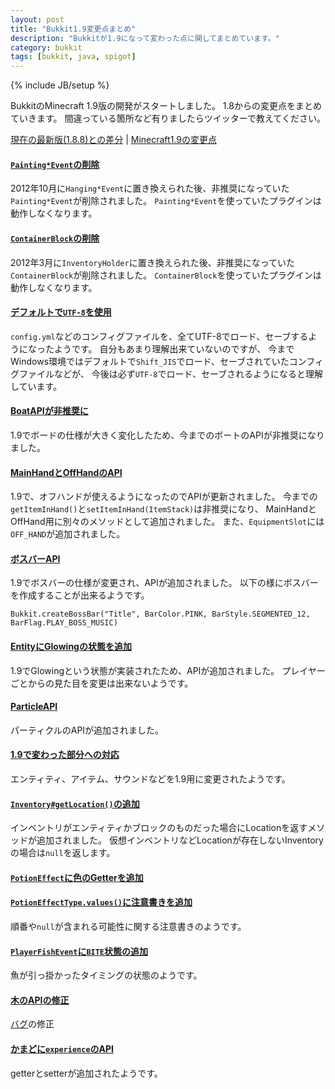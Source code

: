 ```yaml
---
layout: post
title: "Bukkit1.9変更点まとめ"
description: "Bukkitが1.9になって変わった点に関してまとめています。"
category: bukkit
tags: [bukkit, java, spigot]
---
```

{% include JB/setup %}

BukkitのMinecraft 1.9版の開発がスタートしました。
1.8からの変更点をまとめていきます。
間違っている箇所など有りましたらツイッターで教えてください。

[現在の最新版(1.8.8)との差分](https://hub.spigotmc.org/stash/projects/SPIGOT/repos/bukkit/compare/diff?targetBranch=refs%2Fheads%2Fmaster&sourceBranch=refs%2Fheads%2F1.9&targetRepoId=11) |
[Minecraft1.9の変更点](http://minecraft-ja.gamepedia.com/1.9)

#### [`Painting*Event`の削除](https://hub.spigotmc.org/stash/projects/SPIGOT/repos/bukkit/commits/41a3f82c17d75416a4d75802188b170e8bf113fb)

2012年10月に`Hanging*Event`に置き換えられた後、非推奨になっていた`Painting*Event`が削除されました。
`Painting*Event`を使っていたプラグインは動作しなくなります。

#### [`ContainerBlock`の削除](https://hub.spigotmc.org/stash/projects/SPIGOT/repos/bukkit/commits/b2aefa586cd89d2ed985223f54354714a814dc5e)

2012年3月に`InventoryHolder`に置き換えられた後、非推奨になっていた`ContainerBlock`が削除されました。
`ContainerBlock`を使っていたプラグインは動作しなくなります。

#### [デフォルトで`UTF-8`を使用](https://hub.spigotmc.org/stash/projects/SPIGOT/repos/bukkit/commits/5b60dc50cf3f47939be988edf358572db6cea6d4)

`config.yml`などのコンフィグファイルを、全てUTF-8でロード、セーブするようになったようです。
自分もあまり理解出来ていないのですが、
今までWindows環境ではデフォルトで`Shift_JIS`でロード、セーブされていたコンフィグファイルなどが、
今後は必ず`UTF-8`でロード、セーブされるようになると理解しています。

#### [BoatAPIが非推奨に](https://hub.spigotmc.org/stash/projects/SPIGOT/repos/bukkit/commits/2360673e9a96f6a7e8d7414c8914b578ed5d1a89)

1.9でボードの仕様が大きく変化したため、今までのボートのAPIが非推奨になりました。

#### [MainHandとOffHandのAPI](https://hub.spigotmc.org/stash/projects/SPIGOT/repos/bukkit/commits/b25ddcf477fb80bbe3888571a7a4b926625b13b9)

1.9で、オフハンドが使えるようになったのでAPIが更新されました。
今までの`getItemInHand()`と`setItemInHand(ItemStack)`は非推奨になり、
MainHandとOffHand用に別々のメソッドとして追加されました。
また、`EquipmentSlot`には`OFF_HAND`が追加されました。

#### [ボスバーAPI](https://hub.spigotmc.org/stash/projects/SPIGOT/repos/bukkit/commits/c464ecaa563fe7f768df74420e4ace1be6c054a6)

1.9でボスバーの仕様が変更され、APIが追加されました。
以下の様にボスバーを作成することが出来るようです。

`Bukkit.createBossBar("Title", BarColor.PINK, BarStyle.SEGMENTED_12, BarFlag.PLAY_BOSS_MUSIC)`

#### [EntityにGlowingの状態を追加](https://hub.spigotmc.org/stash/projects/SPIGOT/repos/bukkit/commits/298c819f609cb68e9b4a8df56209446b3512c771)

1.9でGlowingという状態が実装されたため、APIが追加されました。
プレイヤーごとからの見た目を変更は出来ないようです。

#### [ParticleAPI](https://hub.spigotmc.org/stash/projects/SPIGOT/repos/bukkit/commits/cc17cf177617cb57951a405725cba59b5244acec)

パーティクルのAPIが追加されました。

#### [1.9で変わった部分への対応](https://hub.spigotmc.org/stash/projects/SPIGOT/repos/bukkit/commits/adafd12e9495aa4b839ed40930c61fe5fa0c36a0)

エンティティ、アイテム、サウンドなどを1.9用に変更されたようです。

#### [`Inventory#getLocation()`の追加](https://hub.spigotmc.org/stash/projects/SPIGOT/repos/bukkit/commits/4a2f5900611095e0c35fc838ae62606b23537cce)

インベントリがエンティティかブロックのものだった場合にLocationを返すメソッドが追加されました。
仮想インベントリなどLocationが存在しないInventoryの場合は`null`を返します。

#### [`PotionEffect`に色のGetterを追加](https://hub.spigotmc.org/stash/projects/SPIGOT/repos/bukkit/commits/2369bd410e3b2f8ccac90838ffb2eff4096746ec)

#### [`PotionEffectType.values()`に注意書きを追加](https://hub.spigotmc.org/stash/projects/SPIGOT/repos/bukkit/commits/525cb1674b1b26c43bdfd617070d3740fc0703e4)

順番や`null`が含まれる可能性に関する注意書きのようです。

#### [`PlayerFishEvent`に`BITE`状態の追加](https://hub.spigotmc.org/stash/projects/SPIGOT/repos/bukkit/commits/e159720a91b50d01410eea84650e9546f93421e4)

魚が引っ掛かったタイミングの状態のようです。

#### [木のAPIの修正](https://hub.spigotmc.org/stash/projects/SPIGOT/repos/bukkit/commits/29375a116ff7adaaf0f5bf4c9994f7aede75a0fe)

[バグ](https://hub.spigotmc.org/jira/browse/SPIGOT-1389)の修正

#### [かまどに`experience`のAPI](https://hub.spigotmc.org/stash/projects/SPIGOT/repos/bukkit/commits/ce26a2e06af5a8c0645d93ccd73d893fc2ef3c48)

getterとsetterが追加されたようです。
